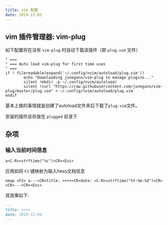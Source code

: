 ```yaml
---
title: vim 配置
date: 2019-12-03
---
```


## vim 插件管理器: vim-plug

如下配置将在没有 `vim-plug` 时自动下载该插件（即 `plug.vim` 文件）

```
" ===
" === Auto load vim-plug for first time uses
" ===
if ! filereadable(expand('~/.config/nvim/autoload/plug.vim'))
        echo "Downloading junegunn/vim-plug to manage plugins..."
        silent !mkdir -p ~/.config/nvim/autoload/
        silent !curl "https://raw.githubusercontent.com/junegunn/vim-plug/master/plug.vim" > ~/.config/nvim/autoload/plug.vim
endif
```

基本上做的事情就是创建了autoload文件夹后下载了`plug.vim`文件。

安装的插件会存放在 `plugged` 目录下


## 杂项

### 输入当前时间信息

```
a<C-R>=strftime("%c")<CR><Esc>
```

应用如将 `F2` 键映射为输入hexo文档信息

```
nmap <F2> a---<CR>title: <++><CR>date: <C-R>=strftime("%Y-%m-%d")<CR><CR>---<CR><Esc>
```

其效果如下:

```md
---
title: <++>
date: 2019-12-04
---
```
